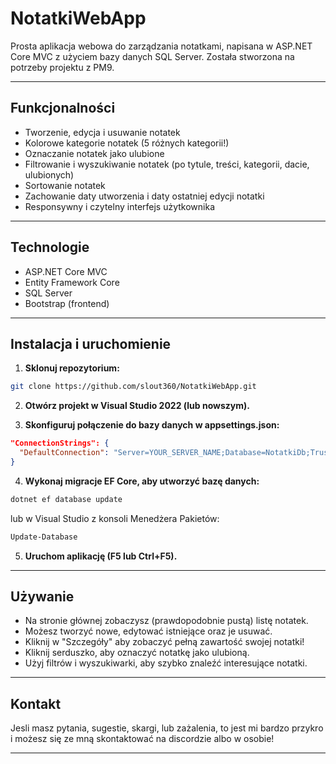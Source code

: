 # NotatkiWebApp

Prosta aplikacja webowa do zarządzania notatkami, napisana w ASP.NET Core MVC z użyciem bazy danych SQL Server.
Została stworzona na potrzeby projektu z PM9.

---

## Funkcjonalności

- Tworzenie, edycja i usuwanie notatek
- Kolorowe kategorie notatek (5 różnych kategorii!)
- Oznaczanie notatek jako ulubione
- Filtrowanie i wyszukiwanie notatek (po tytule, treści, kategorii, dacie, ulubionych)
- Sortowanie notatek
- Zachowanie daty utworzenia i daty ostatniej edycji notatki
- Responsywny i czytelny interfejs użytkownika

---

## Technologie

- ASP.NET Core MVC
- Entity Framework Core
- SQL Server
- Bootstrap (frontend)

---

## Instalacja i uruchomienie

1. **Sklonuj repozytorium:**

```bash
git clone https://github.com/slout360/NotatkiWebApp.git
```

2. **Otwórz projekt w Visual Studio 2022 (lub nowszym).**

3. **Skonfiguruj połączenie do bazy danych w appsettings.json:**

```json
"ConnectionStrings": {
  "DefaultConnection": "Server=YOUR_SERVER_NAME;Database=NotatkiDb;Trusted_Connection=True;MultipleActiveResultSets=true"
}
```

4. **Wykonaj migracje EF Core, aby utworzyć bazę danych:**

```bash
dotnet ef database update
```

lub w Visual Studio z konsoli Menedżera Pakietów:

```powershell
Update-Database
```

5. **Uruchom aplikację (F5 lub Ctrl+F5).**

---

## Używanie

- Na stronie głównej zobaczysz (prawdopodobnie pustą) listę notatek.
- Możesz tworzyć nowe, edytować istniejące oraz je usuwać.
- Kliknij w "Szczegóły" aby zobaczyć pełną zawartość swojej notatki! 
- Kliknij serduszko, aby oznaczyć notatkę jako ulubioną.
- Użyj filtrów i wyszukiwarki, aby szybko znaleźć interesujące notatki.

---

## Kontakt

Jesli masz pytania, sugestie, skargi, lub zażalenia, to jest mi bardzo przykro i możesz się ze mną skontaktować na discordzie albo w osobie!

---
